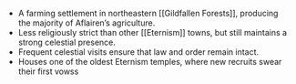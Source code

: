 - A farming settlement in northeastern [[Gildfallen Forests]], producing the majority of Aflairen’s agriculture.
- Less religiously strict than other [[Eternism]] towns, but still maintains a strong celestial presence.
- Frequent celestial visits ensure that law and order remain intact.
- Houses one of the oldest Eternism temples, where new recruits swear their first vowss
